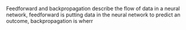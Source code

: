 Feedforward and backpropagation describe the flow of data in a neural network, feedforward is putting data in the neural network to predict an outcome, backpropagation is wherr